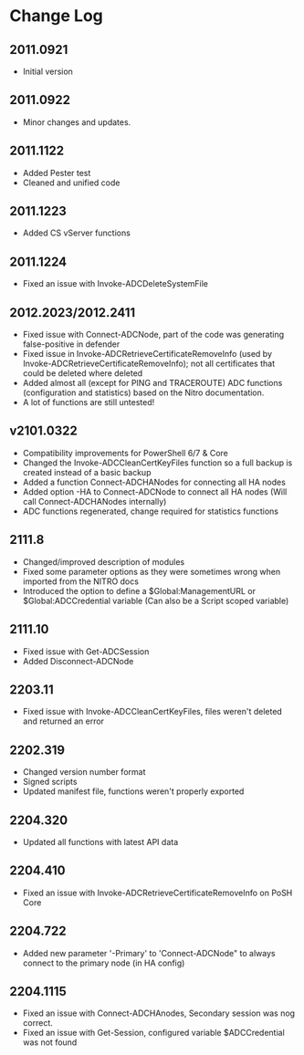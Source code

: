 # Change Log

## 2011.0921

* Initial version  

## 2011.0922

* Minor changes and updates.

## 2011.1122

* Added Pester test
* Cleaned and unified code

## 2011.1223

* Added CS vServer functions

## 2011.1224

* Fixed an issue with Invoke-ADCDeleteSystemFile

## 2012.2023/2012.2411

* Fixed issue with Connect-ADCNode, part of the code was generating false-positive in defender
* Fixed issue in Invoke-ADCRetrieveCertificateRemoveInfo (used by Invoke-ADCRetrieveCertificateRemoveInfo); not all certificates that could be deleted where deleted
* Added almost all (except for PING and TRACEROUTE) ADC functions (configuration and statistics) based on the Nitro documentation.
* A lot of functions are still untested!

## v2101.0322

* Compatibility improvements for PowerShell 6/7 & Core
* Changed the Invoke-ADCCleanCertKeyFiles function so a full backup is created instead of a basic backup
* Added a function Connect-ADCHANodes for connecting all HA nodes
* Added option -HA to Connect-ADCNode to connect all HA nodes (Will call Connect-ADCHANodes internally)
* ADC functions regenerated, change required for statistics functions

## 2111.8
* Changed/improved description of modules
* Fixed some parameter options as they were sometimes wrong when imported from the NITRO docs
* Introduced the option to define a $Global:ManagementURL or $Global:ADCCredential variable (Can also be a Script scoped variable)

## 2111.10
* Fixed issue with Get-ADCSession
* Added Disconnect-ADCNode

## 2203.11
* Fixed issue with Invoke-ADCCleanCertKeyFiles, files weren't deleted and returned an error

## 2202.319
* Changed version number format
* Signed scripts
* Updated manifest file, functions weren't properly exported

## 2204.320
* Updated all functions with latest API data

## 2204.410
* Fixed an issue with Invoke-ADCRetrieveCertificateRemoveInfo on PoSH Core

## 2204.722
* Added new parameter '-Primary' to 'Connect-ADCNode" to always connect to the primary node (in HA config)

## 2204.1115
* Fixed an issue with Connect-ADCHAnodes, Secondary session was nog correct.
* Fixed an issue with Get-Session, configured variable $ADCCredential was not found